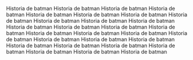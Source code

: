 Historia de batman Historia de batman Historia de batman Historia de batman Historia de batman Historia de batman Historia de batman Historia de batman Historia de batman Historia de batman Historia de batman Historia de batman Historia de batman Historia de batman Historia de batman Historia de batman Historia de batman Historia de batman Historia de batman Historia de batman Historia de batman Historia de batman Historia de batman Historia de batman Historia de batman Historia de batman Historia de batman Historia de batman Historia de batman 

